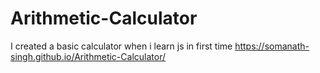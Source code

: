 # Arithmetic-Calculator
I created a basic calculator when i learn js in first time
https://somanath-singh.github.io/Arithmetic-Calculator/
